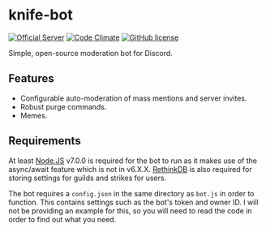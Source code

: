 # knife-bot
[![Official Server](https://discordapp.com/api/guilds/341839225693536257/embed.png)](https://discord.gg/45FCZ8u)
[![Code Climate](https://codeclimate.com/github/Ovyerus/knife-bot/badges/gpa.svg)](https://codeclimate.com/github/Ovyerus/knife-bot) [![GitHub license](https://img.shields.io/badge/license-MIT-blue.svg)](./LICENSE)

Simple, open-source moderation bot for Discord.

## Features
- Configurable auto-moderation of mass mentions and server invites.
- Robust purge commands.
- Memes.

## Requirements
At least [Node.JS](https://nodejs.org/) v7.0.0 is required for the bot to run as it makes use of the async/await feature which is not in v6.X.X. [RethinkDB](https://www.rethinkdb.com/) is also required for storing settings for guilds and strikes for users.

The bot requires a `config.json` in the same directory as `bot.js` in order to function. This contains settings such as the bot's token and owner ID.
I will not be providing an example for this, so you will need to read the code in order to find out what you need.
